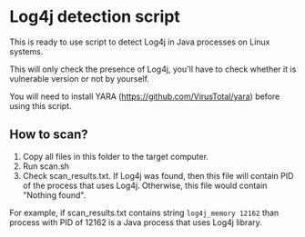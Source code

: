 # Log4j detection script

This is ready to use script to detect Log4j in Java processes on Linux systems.

This will only check the presence of Log4j, you'll have to check whether it is vulnerable version or not by yourself.

You will need to install YARA (https://github.com/VirusTotal/yara) before using this script.

## How to scan?

1. Copy all files in this folder to the target computer.
2. Run scan.sh
3. Check scan_results.txt. If Log4j was found, then this file will contain PID of the process that uses Log4j. Otherwise, this file would contain "Nothing found".

For example, if scan_results.txt contains string
``log4j_memory 12162``
than process with PID of 12162 is a Java process that uses Log4j library.
